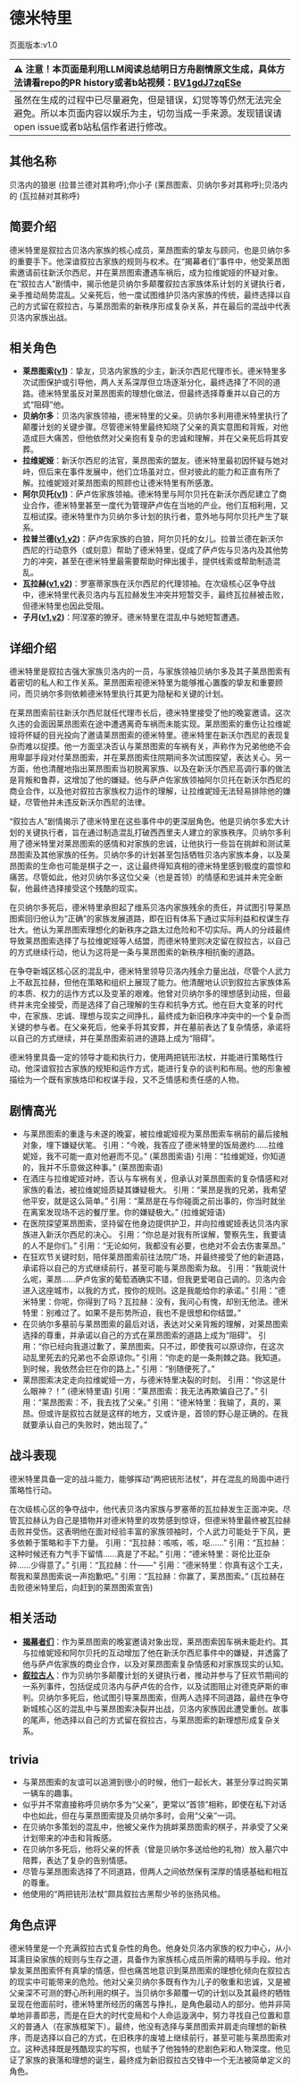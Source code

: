 # 德米特里
页面版本:v1.0
 

| :warning: 注意！本页面是利用LLM阅读总结明日方舟剧情原文生成，具体方法请看repo的PR history或者b站视频：[BV1gdJ7zqESe](https://www.bilibili.com/video/BV1gdJ7zqESe/)         |
|:----------------------------|
| 虽然在生成的过程中已尽量避免，但是错误，幻觉等等仍然无法完全避免。所以本页面内容以娱乐为主，切勿当成一手来源。发现错误请open issue或者b站私信作者进行修改。|



## 其他名称
贝洛内的狼崽 (拉普兰德对其称呼);你小子 (莱昂图索、贝纳尔多对其称呼);贝洛内的 (瓦拉赫对其称呼)
## 简要介绍
德米特里是叙拉古贝洛内家族的核心成员，莱昂图索的挚友与顾问，也是贝纳尔多的重要手下。他深谙叙拉古家族的规则与权术。在“揭幕者们”事件中，他受莱昂图索邀请前往新沃尔西尼，并在莱昂图索遭遇车祸后，成为拉维妮娅的怀疑对象。在“叙拉古人”剧情中，揭示他是贝纳尔多颠覆叙拉古家族体系计划的关键执行者，亲手推动局势混乱。父亲死后，他一度试图维护贝洛内家族的传统，最终选择以自己的方式留在叙拉古，与莱昂图索的新秩序形成复杂关系，并在最后的混战中代表贝洛内家族出战。
## 相关角色
-   **莱昂图索([v1](extended_char_lai_ang_tu_suo.md))**：挚友，贝洛内家族的少主，新沃尔西尼代理市长。德米特里多次试图保护或引导他，两人关系深厚但立场逐渐分化，最终选择了不同的道路。德米特里虽反对莱昂图索的理想化做法，但最终选择尊重并以自己的方式“阻碍”他。
-   **贝纳尔多**：贝洛内家族领袖，德米特里的父亲。贝纳尔多利用德米特里执行了颠覆计划的关键步骤。尽管德米特里最终知晓了父亲的真实意图和背叛，对他造成巨大痛苦，但他依然对父亲抱有复杂的忠诚和理解，并在父亲死后将其安葬。
-   **拉维妮娅**：新沃尔西尼的法官，莱昂图索的盟友。德米特里最初因怀疑与她对峙，但后来在事件发展中，他们立场虽对立，但对彼此的能力和正直有所了解。拉维妮娅对莱昂图索的照顾也让德米特里有所感激。
-   **阿尔贝托([v1](extended_char_a_er_bei_tuo.md))**：萨卢佐家族领袖。德米特里与阿尔贝托在新沃尔西尼建立了商业合作，德米特里甚至一度代为管理萨卢佐在当地的产业。他们互相利用，又互相试探。德米特里作为贝纳尔多计划的执行者，意外地与阿尔贝托产生了联系。
-   **拉普兰德([v1](char_140_whitew.md),[v2](../char_v3/char_140_whitew.md))**：萨卢佐家族的白狼，阿尔贝托的女儿。拉普兰德在新沃尔西尼的行动意外（或刻意）帮助了德米特里，促成了萨卢佐与贝洛内及其他势力的冲突，甚至在德米特里最需要帮助时伸出援手，提供线索或帮助制造混乱。
-   **瓦拉赫([v1](extended_char_wa_la_he.md),[v2](../char_v3/extended_char_wa_la_he.md))**：罗塞蒂家族在沃尔西尼的代理领袖。在次级核心区争夺战中，德米特里代表贝洛内与瓦拉赫发生冲突并短暂交手，最终瓦拉赫被击败，但德米特里也因此受阻。
-   **子月([v1](char_4014_lunacu.md),[v2](../char_v3/char_4014_lunacu.md))**：阿涅塞的獠牙。德米特里在混乱中与她短暂遭遇。
## 详细介绍
德米特里是叙拉古强大家族贝洛内的一员，与家族领袖贝纳尔多及其子莱昂图索有着密切的私人和工作关系。莱昂图索视德米特里为能够推心置腹的挚友和重要顾问，而贝纳尔多则依赖德米特里执行其更为隐秘和关键的计划。

在莱昂图索前往新沃尔西尼就任代理市长后，德米特里接受了他的晚宴邀请。这次久违的会面因莱昂图索在途中遭遇离奇车祸而未能实现。莱昂图索的重伤让拉维妮娅将怀疑的目光投向了邀请莱昂图索的德米特里。德米特里在新沃尔西尼的表现复杂而难以捉摸。他一方面坚决否认与莱昂图索的车祸有关，声称作为兄弟他绝不会用卑鄙手段对付莱昂图索，并在莱昂图索住院期间多次试图探望，表达关心。另一方面，他也清醒地指出莱昂图索当初脱离家族、以及在新沃尔西尼高调行事的做法是背叛和鲁莽，这增加了他的嫌疑。他与萨卢佐家族领袖阿尔贝托在新沃尔西尼的商业合作，以及他对叙拉古家族权力运作的理解，让拉维妮娅无法轻易排除他的嫌疑，尽管他并未违反新沃尔西尼的法律。

“叙拉古人”剧情揭示了德米特里在这些事件中的更深层角色。他是贝纳尔多宏大计划的关键执行者，旨在通过制造混乱打破西西里夫人建立的家族秩序。贝纳尔多利用了德米特里对莱昂图索的感情和对家族的忠诚，让他执行一些旨在挑衅和测试莱昂图索及其他家族的任务。贝纳尔多的计划甚至包括牺牲贝洛内家族本身，以及莱昂图索的生命也可能是棋子之一，这让最终得知真相的德米特里感到极度的震惊和痛苦。尽管如此，他对贝纳尔多这位父亲（也是首领）的情感和忠诚并未完全断裂，他最终选择接受这个残酷的现实。

在贝纳尔多死后，德米特里承担起了维系贝洛内家族残余的责任，并试图引导莱昂图索回归他认为“正确”的家族发展道路，即在旧有体系下通过实际利益和权谋生存壮大。他认为莱昂图索理想化的新秩序之路太过危险和不切实际。两人的分歧最终导致莱昂图索选择了与拉维妮娅等人结盟，而德米特里则决定留在叙拉古，以自己的方式继续行动，他认为这将是一条与莱昂图索的新秩序相抗衡的道路。

在争夺新城区核心区的混乱中，德米特里领导贝洛内残余力量出战，尽管个人武力上不敌瓦拉赫，但他在策略和组织上展现了能力。他清醒地认识到叙拉古家族体系的本质、权力的运作方式以及变革的艰难。他曾对贝纳尔多的理想感到动摇，但最终并未完全接受，而是选择了自己理解的生存和抗争方式。他在巨大变革的时代中，在家族、忠诚、理想与现实之间挣扎，最终成为新旧秩序冲突中的一个复杂而关键的参与者。在父亲死后，他亲手将其安葬，并在墓前表达了复杂情感，承诺将以自己的方式继续，并在莱昂图索前进的道路上成为“阻碍”。

德米特里具备一定的领导才能和执行力，使用两把铳形法杖，并能进行策略性行动。他深谙叙拉古家族的规矩和运作方式，能进行复杂的谈判和布局。他的形象被描绘为一个既有家族烙印和权谋手段，又不乏情感和责任感的人物。
## 剧情高光
*   与莱昂图索的重逢与未遂的晚宴，被拉维妮娅视为莱昂图索车祸前的最后接触对象，埋下嫌疑伏笔。
    引用：“今晚，我答应了德米特里的饭局邀约......拉维妮娅，我不可能一直对他避而不见。” (莱昂图索语)
    引用：“拉维妮娅，你知道的，我并不乐意做这种事。” (莱昂图索语)
*   在酒庄与拉维妮娅对峙，否认与车祸有关，但承认对莱昂图索的复杂情感和对家族的看法，被拉维妮娅质疑其嫌疑极大。
    引用：“莱昂是我的兄弟，我希望他平安，就是这么简单。”
    引用：“莱昂是在与你碰面之前出事的，你当时就坐在离案发现场不远的餐厅里。你的嫌疑极大。” (拉维妮娅语)
*   在医院探望莱昂图索，坚持留在他身边提供护卫，并向拉维妮娅表达贝洛内家族进入新沃尔西尼的决心。
    引用：“你总是对我有所误解，警察先生，我要请的人不是你们。”
    引用：“无论如何，我都没有必要，也绝对不会去伤害莱昂。”
*   在狂欢节关键时刻，陪伴莱昂图索前往法院广场，并最终接受了他的新道路，承诺将以自己的方式继续前行，甚至可能与莱昂图索为敌。
    引用：“我能说什么呢，莱昂......萨卢佐家的葡萄酒确实不错，但我更爱喝自己调的。贝洛内会进入这座城市，以我的方式，按你的规则。这是我能给你的承诺。”
    引用：“德米特里：你呢，你得到了吗？瓦拉赫：没有，我问心有愧，却别无他法。德米特里：别难过了。如果不是形势所迫，我也不是很想和你结盟。”
*   在贝纳尔多墓前与莱昂图索的最后对话，表达对父亲背叛的理解，对莱昂图索选择的尊重，并承诺以自己的方式在莱昂图索的道路上成为“阻碍”。
    引用：“你已经向我道过歉了，莱昂图索。只不过，即使我可以原谅你，在这次动乱里死去的兄弟也不会原谅你。”
    引用：“你走的是一条荆棘之路。我知道。到时候，我依然会拦在你的路上。”
    引用：“别随便死了。”
*   莱昂图索决定走向拉维妮娅一方，与德米特里决裂的时刻。
    引用：“你这是什么眼神？！” (德米特里语)
    引用：“莱昂图索：我无法再欺骗自己了。”
    引用：“莱昂图索：不，我去找了父亲。”
    引用：“德米特里：我输了，真的，莱昂。但或许是叙拉古就是这样的地方，又或许是，首领的野心是正确的。在我就要承认自己的失败时，她出现了。”
## 战斗表现
德米特里具备一定的战斗能力，能够挥动“两把铳形法杖”，并在混乱的局面中进行策略性行动。

在次级核心区的争夺战中，他代表贝洛内家族与罗塞蒂的瓦拉赫发生正面冲突。尽管瓦拉赫认为自己是猎物并对德米特里的攻势感到惊讶，但德米特里最终被瓦拉赫击败并受伤。这表明他在面对经验丰富的家族领袖时，个人武力可能处于下风，更多依赖于策略和手下力量。
引用：“瓦拉赫：咳咳，咳，呕......”
引用：“瓦拉赫：这种时候还有力气手下留情......真是了不起。”
引用：“德米特里：哥伦比亚杂碎......少得意了。”
引用：“瓦拉赫：什——”
引用：“德米特里：你真有这个工夫，帮我和莱昂图索说一声抱歉吧。”
引用：“瓦拉赫：你赢了，莱昂图索。” (瓦拉赫在击败德米特里后，向赶到的莱昂图索宣告)
## 相关活动
-   **[揭幕者们](../stories/act38side.md)**：作为莱昂图索的晚宴邀请对象出现，莱昂图索因车祸未能赴约。其与拉维妮娅和阿尔贝托的互动增加了他在新沃尔西尼事件中的嫌疑，并透露了他与萨卢佐家族的商业合作，以及对莱昂图索复杂情感和对家族现实的认知。
-   **[叙拉古人](../stories/act21side.md)**：作为贝纳尔多颠覆计划的关键执行者，推动并参与了狂欢节期间的一系列事件，包括促成贝洛内与萨卢佐的合作，以及试图阻止对德克萨斯的审判。贝纳尔多死后，他试图引导莱昂图索，但两人选择不同道路，最终在争夺新城核心区的混乱中与莱昂图索决裂并出战，贝洛内家族因此遭受重创。故事的尾声，他选择以自己的方式留在叙拉古，与莱昂图索的新理想形成复杂关系。
## trivia
*   与莱昂图索的友谊可以追溯到很小的时候，他们一起长大，甚至分享过购买第一辆车的趣事。
*   似乎并不常直接称呼贝纳尔多为“父亲”，更常以“首领”相称，即使在私下对话中也如此，但在与莱昂图索提及贝纳尔多时，会用“父亲”一词。
*   在贝纳尔多策划的混乱中，他被父亲作为挑衅莱昂图索的棋子，并承受了父亲计划带来的冲击和背叛感。
*   在贝纳尔多死后，他将父亲的怀表（曾是贝纳尔多送给他的礼物）放入墓穴中陪葬，表达了复杂的告别情感。
*   尽管与莱昂图索选择了不同道路，但两人之间依然保有深厚的情感基础和相互的尊重。
*   他使用的“两把铳形法杖”颇具叙拉古黑帮少爷的张扬风格。
## 角色点评
德米特里是一个充满叙拉古式复杂性的角色。他身处贝洛内家族的权力中心，从小耳濡目染家族的规则与生存之道，具备作为家族核心成员所需的精明与手段。他对挚友莱昂图索怀有真挚的情感，但也痛苦地意识到莱昂图索的理想化倾向在叙拉古的现实中可能带来的危险。他对父亲贝纳尔多既有作为儿子的敬重和忠诚，又是被父亲深不可测的野心所利用的棋子。当贝纳尔多颠覆一切的计划以及其最终的牺牲呈现在他面前时，德米特里所经历的痛苦与挣扎，是角色最动人的部分。他并非简单地非善即恶，而是在巨大的时代变局和个人命运漩涡中，努力寻找自己位置和意义的普通人（在家族框架下）。最终，他没有选择与莱昂图索并肩走向理想的新秩序，而是选择以自己的方式，在旧秩序的废墟上继续前行，甚至可能与莱昂图索对立。这种选择既是残酷现实的写照，也赋予了他独特的悲剧色彩和人物深度。他见证了家族的衰落和理想的诞生，最终成为新旧叙拉古交锋中一个无法被简单定义的角色。